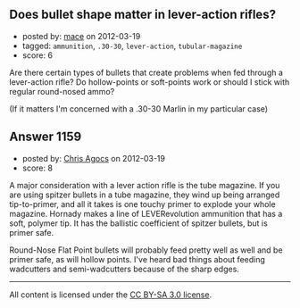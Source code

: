 ## Does bullet shape matter in lever-action rifles?

- posted by: [mace](https://stackexchange.com/users/-1/163-mace) on 2012-03-19
- tagged: `ammunition`, `.30-30`, `lever-action`, `tubular-magazine`
- score: 6

Are there certain types of bullets that create problems when fed through a lever-action rifle? Do hollow-points or soft-points work or should I stick with regular round-nosed ammo?

(If it matters I'm concerned with a .30-30 Marlin in my particular case)


## Answer 1159

- posted by: [Chris Agocs](https://stackexchange.com/users/-1/12-chris-agocs) on 2012-03-19
- score: 8

A major consideration with a lever action rifle is the tube magazine. If you are using spitzer bullets in a tube magazine, they wind up being arranged tip-to-primer, and all it takes is one touchy primer to explode your whole magazine. Hornady makes a line of LEVERevolution ammunition that has a soft, polymer tip. It has the ballistic coefficient of spitzer bullets, but is primer safe.

Round-Nose Flat Point bullets will probably feed pretty well as well and be primer safe, as will hollow points. I've heard bad things about feeding wadcutters and semi-wadcutters because of the sharp edges.



---

All content is licensed under the [CC BY-SA 3.0 license](https://creativecommons.org/licenses/by-sa/3.0/).
